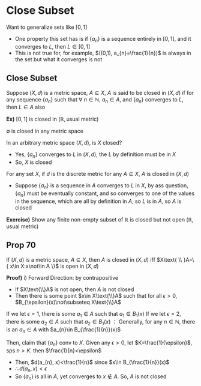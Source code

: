 # Close Subset
Want to generalize sets like $[0,1]$
- One property this set has is if $\{ a_{n} \}$ is a sequence entirely in $[0,1]$, and it converges to $L$, then $L\in[0,1]$
- This is not true for, for example, $((0,1), a_{n}=\frac{1}{n})$ is always in the set but what it converges is not

## Close Subset
Suppose $(X,d)$ is a metric space, $A\subseteq X$, $A$ is said to be closed in $(X,d)$ if for any sequence $\{ a_{n} \}$ such that $\forall \text{ }n\in\mathbb{N}$, $a_{n}\in A$, and $\{ a_{n} \}$ converges to $L$, then $L\in A$ also

**Ex)**
$[0,1]$ is closed in $(\mathbb{R}, \text{usual metric})$

$\emptyset$ is closed in any metric space

In an arbitrary metric space $(X,d)$, is $X$ closed?
- Yes, $\{ a_{n} \}$ converges to $L$ in $(X,d)$, the  $L$ by definition must be in $X$
- So, $X$ is closed

For any set $X$, if $d$ is the discrete metric for any $A\subseteq X$, $A$ is closed in $(X,d)$
- Suppose $\{ a_{n} \}$ is a sequence in $A$ converges to $L$ in $X$, by ass question, $\{ a_{n} \}$ must be eventually constant, and so converges to one of the values in the sequence, which are all by definition in $A$, so $L$ is in $A$, so $A$ is closed

**Exercise)**
Show any finite non-empty subset of $\mathbb{R}$ is closed but not open $(\mathbb{R}, \text{usual metric})$

## Prop 70
If $(X,d)$ is a metric space, $A\subseteq X$, then $A$ is closed in $(X,d)$ iff $X\text{ \\ }A=\{ x\in X:x\not\in A \}$ is open in $(X,d)$

**Proof)**
i) Forward Direction: by contrapositive
- If $X\text{\\}A$ is not open, then $A$ is not closed
- Then there is some point $x\in X\text{\\}A$ such that for all $\epsilon>0$, $B_{\epsilon}(x)\not\subseteq X\text{\\}A$

If we let $\epsilon=1$, there is some $a_{1}\in A$ such that $a_{1}\in B_{1}(x)$
If we let $\epsilon=2$, there is some $a_{2}\in A$ such that $a_{2}\in B_{1}(x)$
	$\vdots$
Generally, for any $n\in \mathbb{N}$, there is an $a_{n}\in A$ with $a_{n}\in B_{\frac{1}{n}}(x)$

Then, claim that $\{ a_{n} \}$ conv to $X$. Given any $\epsilon>0$, let $K=\frac{1}{\epsilon}$, sps $n>K$. then $\frac{1}{n}<\epsilon$
- Then, $d(a_{n}, x)<\frac{1}{n}$ since $x\in B_{\frac{1}{n}}(x)$
- $\therefore d(a_{n}, x)<\epsilon$
- So $\{ a_{n} \}$ is all in $A$, yet converges to $x\not\in A$. So, $A$ is not closed